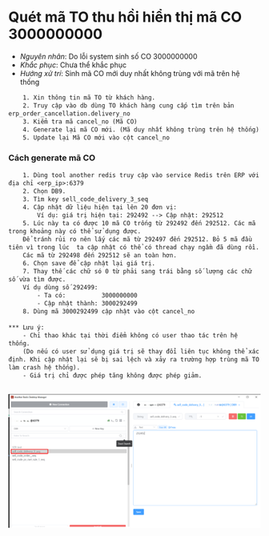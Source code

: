 
# Quét mã TO thu hồi hiển thị mã CO 3000000000

- *Nguyên nhân*: Do lỗi system sinh số CO 3000000000
- *Khắc phục*: Chưa thể khắc phục
- *Hướng xử trí*: Sinh mã CO mới duy nhất không trùng với mã trên hệ thống 
```
    1. Xin thông tin mã TO từ khách hàng.
    2. Truy cập vào db dùng TO khách hàng cung cấp tìm trên bản erp_order_cancellation.delivery_no
    3. Kiểm tra mã cancel_no (Mã CO)
    4. Generate lại mã CO mới. (Mã duy nhất không trùng trên hệ thống)
    5. Update lại Mã CO mới vào cột cancel_no
```
### Cách generate mã CO
```
    1. Dùng tool another redis truy cập vào service Redis trên ERP với địa chỉ <erp_ip>:6379
    2. Chọn DB9.
    3. Tìm key sell_code_delivery_3_seq
    4. Cập nhật dữ liệu hiện tại lên 20 đơn vị:
        Ví dụ: giá trị hiện tại: 292492 --> Cập nhật: 292512
    5. Lúc này ta có được 10 mã CO trống từ 292492 đến 292512. Các mã trong khoảng này có thể sử dụng được.
    Để tránh rủi ro nên lấy các mã từ 292497 đến 292512. Bỏ 5 mã đầu tiên vì trong lúc  ta cập nhật có thể có thread chạy ngầm đã dùng rồi.
    Các mã từ 292498 đến 292512 sẽ an toàn hơn.
    6. Chọn save để cập nhật lại giá trị.
    7. Thay thế các chữ só 0 từ phải sang trái bằng số lượng các chữ số vừa tìm được.
    Ví dụ dùng số 292499:
        - Ta có:          3000000000
        - Cập nhật thành: 3000292499
    8. Dùng mã 3000292499 cập nhật vào cột cancel_no

*** Lưu ý:
    - Chỉ thao khác tại thời điểm không có user thao tác trên hệ thống. 
    (Do nếu có user sử dụng giá trị sẽ thay đổi liên tục không thể xác định. Khi cập nhật lại sẽ bị sai lệch và xảy ra trường hợp trùng mã TO làm crash hệ thống).
    - Giá trị chỉ được phép tăng không được phép giảm.
   
```
![Update Co](../resources/img/update_co.png)
